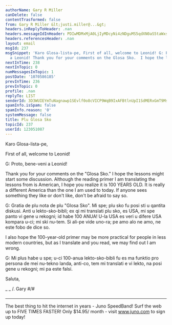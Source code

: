 ```yaml
---
authorName: Gary R Miller
canDelete: false
contentTrasformed: false
from: Gary R Miller &lt;justi.miller@...&gt;
headers.inReplyToHeader: .nan
headers.messageIdInHeader: PDIwMDMxMjA0LjIyMDcyNi4zNDguMS5qdXN0aS5taWxsZXJAanVuby5jb20+
headers.referencesHeader: .nan
layout: email
msgId: 237
msgSnippet: 'Karo Glosa-lista-pe, First of all, welcome to Leonid! G: Proto, bene-veni
  a Leonid! Thank you for your comments on the Glosa Sko.  I hope the lessons might '
nextInTime: 238
nextInTopic: 0
numMessagesInTopic: 1
postDate: '1070586185'
prevInTime: 236
prevInTopic: 0
profile: .nan
replyTo: LIST
senderId: 3D3WUIEYmTuNagnawp1SEvlf0o8cVICP9WqB9IxAFBtlnUpI1SdMERxGmT9Msfqp-fJbKpXf0ckR7jV9riDBkB9yLY8AgJoeEnl8oQ
spamInfo.isSpam: false
spamInfo.reason: '0'
systemMessage: false
title: Plu Glosa Sko
topicId: 237
userId: 123051087
---
```


Karo Glosa-lista-pe,

First of all, welcome to Leonid!

G: Proto, bene-veni a Leonid!

Thank you for your comments on the "Glosa Sko."  I hope the lessons might
start some discussion.  Although the reading primer I am translating the
lessons from is American, I hope you realize it is 100 YEARS OLD.  It is
really a different America than the one I am used to today.  If anyone
sees something they like or don't like, don't be afraid to say so.

G: Gratia de plu nota de plu "Glosa Sko".  Mi spe; plu sko fu posi sti u
qantita diskusi.  Anti u lekto-sko-bibli; ex qi mi translati plu sko, es
USA, mi spe panto vi gene u rekogni; id habe 100 ANUA!  U-la USA es veri
u difere USA kompara u-ci; mi ski nu-tem.  Si ali-pe vide uno-ra; pe amo
alo ne amo, ne este fobo de dice so.

I also hope the 100-year-old primer may be more practical for people in
less modern countries, but as I translate and you read, we may find out I
am wrong.

G: Mi plus habe u spe; u-ci 100-anua lekto-sko-bibli fu es ma funktio pro
persona de mei nu-tekno landa, anti-co, tem mi translati e vi lekto, na
posi gene u rekogni; mi pa este falsi.

Saluta,

 _  _
  /.   Gary
#/\#
 ###

________________________________________________________________
The best thing to hit the internet in years - Juno SpeedBand!
Surf the web up to FIVE TIMES FASTER!
Only $14.95/ month - visit www.juno.com to sign up today!

